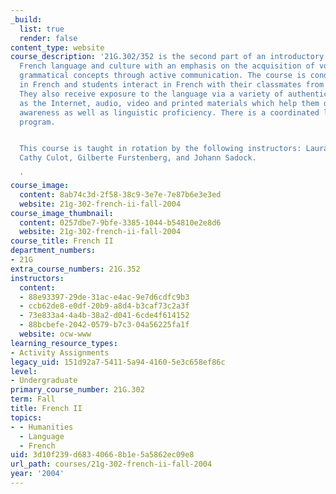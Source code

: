 ```yaml
---
_build:
  list: true
  render: false
content_type: website
course_description: '21G.302/352 is the second part of an introductory course to the
  French language and culture with an emphasis on the acquisition of vocabulary and
  grammatical concepts through active communication. The course is conducted entirely
  in French and students interact in French with their classmates from the very beginning.
  They also receive exposure to the language via a variety of authentic sources such
  as the Internet, audio, video and printed materials which help them develop cultural
  awareness as well as linguistic proficiency. There is a coordinated language lab
  program.


  This course is taught in rotation by the following instructors: Laura Ceia-Minjares,
  Cathy Culot, Gilberte Furstenberg, and Johann Sadock.

  '
course_image:
  content: 8ab74c3d-2f58-38c9-3e7e-7e87b6e3e3ed
  website: 21g-302-french-ii-fall-2004
course_image_thumbnail:
  content: 0257dbe7-9bfe-3385-1044-b54810e2e8d6
  website: 21g-302-french-ii-fall-2004
course_title: French II
department_numbers:
- 21G
extra_course_numbers: 21G.352
instructors:
  content:
  - 88e93397-29de-31ac-e4ac-9e7d6cdfc9b3
  - ccb62de8-e0df-20b9-a8d4-b3caf73c2a3f
  - 73e833a4-4a4b-38a2-d041-6cde4f614152
  - 88bcbefe-2042-0579-b7c3-04a56225fa1f
  website: ocw-www
learning_resource_types:
- Activity Assignments
legacy_uid: 151d92a7-5411-5a94-4160-5e3c658ef86c
level:
- Undergraduate
primary_course_number: 21G.302
term: Fall
title: French II
topics:
- - Humanities
  - Language
  - French
uid: 3d10f239-d683-4066-8b1e-5a5862ec09e8
url_path: courses/21g-302-french-ii-fall-2004
year: '2004'
---
```

